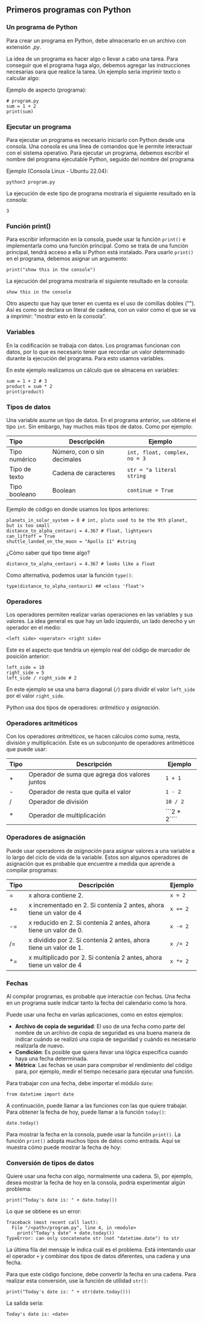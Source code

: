 ## Primeros programas con Python

### Un programa de Python

Para crear un programa en Python, debe almacenarlo en un archivo con extensión _.py_.

La idea de un programa es hacer algo o llevar a cabo una tarea. Para conseguir que el programa haga algo, debemos agregar las instrucciones necesarias oara que realice la tarea. Un ejemplo sería imprimir texto o calcular algo:

Ejemplo de aspecto (programa):

```
# program.py
sum = 1 + 2
print(sum)
```

### Ejecutar un programa

Para ejecutar un programa es necesario iniciarlo con Python desde una consola. Una consola es una línea de comandos que le permite interactuar con el sistema operativo. Para ejecutar un programa, debemos escribir el nombre del programa ejecutable Python, seguido del nombre del programa 

Ejemplo (Consola Linux - Ubuntu 22.04):

```
python3 program.py
```

La ejecución de este tipo de programa mostraría el siguiente resultado en la consola:

```
3
```

### Función print()

Para escribir información en la consola, puede usar la función ```print()``` e implementarla como una función principal. Como se trata de una función principal, tendrá acceso a ella si Python está instalado. Para usarlo ```print()``` en el programa, debemos asignar un argumento:

```
print("show this in the console")
```

La ejecución del programa mostraría el siguiente resultado en la consola:

```
show this in the console
```

Otro aspecto que hay que tener en cuenta es el uso de comillas dobles (""). Así es como se declara un literal de cadena, con un valor como el que se va a imprimir: "mostrar esto en la consola".

### Variables

En la codificación se trabaja con datos. Los programas funcionan con datos, por lo que es necesario tener que recordar un valor determinado durante la ejecución del programa. Para esto usamos variables.

En este ejemplo realizamos un cálculo que se almacena en variables:

```
sum = 1 + 2 # 3
product = sum * 2
print(product)
```

### Tipos de datos

Una variable asume un tipo de datos. En el programa anterior, ```sum``` obtiene el tipo ```int```. Sin embargo, hay muchos más tipos de datos. Como por ejemplo:

|Tipo		|Descripción				|Ejemplo					|
|:-----		|-----					|-----						|
|Tipo numérico	|Número, con o sin decimales		|```int, float, complex, no = 3```		|
|Tipo de texto	|Cadena de caracteres			|```str = "a literal string```			|
|Tipo booleano	|Boolean				|```continue = True```				|

Ejemplo de código en donde usamos los tipos anteriores:

```
planets_in_solar_system = 8 # int, pluto used to be the 9th planet, but is too small
distance_to_alpha_centauri = 4.367 # float, lightyears
can_liftoff = True
shuttle_landed_on_the_moon = "Apollo 11" #string
```

¿Cómo saber qué tipo tiene algo?

```
distance_to_alpha_centauri = 4.367 # looks like a float
```

Como alternativa, podemos usar la función ```type()```:

```
type(distance_to_alpha_centauri) ## <class 'float'>
```

### Operadores

Los operadores permiten realizar varias operaciones en las variables y sus valores. La idea general es que hay un lado izquierdo, un lado derecho y un operador en el medio:

```
<left side> <operator> <right side>
```

Este es el aspecto que tendría un ejemplo real del código de marcador de posición anterior:

```
left_side = 10
right_side = 5
left_side / right_side # 2
```

En este ejemplo se usa una barra diagonal (```/```) para dividir el valor ```left_side``` por el valor ```right_side```.

Python usa dos tipos de operadores: _aritmético_ y _asignación_.

### Operadores aritméticos

Con los operadores _aritméticos_, se hacen cálculos como suma, resta, división y multiplicación. Este es un subconjunto de operadores aritméticos que puede usar:

|Tipo	|Descripción						|Ejemplo			|
|:-----	|-----							|-----				|
|+	|Operador de suma que agrega dos valores juntos		|```1 + 1```			|
|-	|Operador de resta que quita el valor 			|```1 - 2```			|
|/	|Operador de división					|```10 / 2```			|
|*	|Operador de multiplicación				|```2 * 2````			|

### Operadores de asignación

Puede usar operadores de _asignación_ para asignar valores a una variable a lo largo del ciclo de vida de la variable. Estos son algunos operadores de asignación que es probable que encuentre a medida que aprende a compilar programas:

|Tipo	|Descripción								|Ejemplo			|
|:-----	|-----									|-----				|
|=	|x ahora contiene 2.							|```x = 2```			|
|+=	|x incrementado en 2. Si contenía 2 antes, ahora tiene un valor de 4 	|```x += 2```			|
|-=	|x reducido en 2. Si contenía 2 antes, ahora tiene un valor de 0.	|```x -= 2```			|
|/=	|x dividido por 2. Si contenía 2 antes, ahora tiene un valor de 1.	|```x /= 2```			|
|*=	|x multiplicado por 2. Si contenía 2 antes, ahora tiene un valor de 4	|```x *= 2```			|

### Fechas

Al compilar programas, es probable que interactúe con fechas. Una fecha en un programa suele indicar tanto la fecha del calendario como la hora.

Puede usar una fecha en varias aplicaciones, como en estos ejemplos:

* **Archivo de copia de seguridad**: El uso de una fecha como parte del nombre de un archivo de copia de seguridad es una buena manera de indicar cuándo se realizó una copia de seguridad y cuándo es necesario realizarla de nuevo.
* **Condición**: Es posible que quiera llevar una lógica específica cuando haya una fecha determinada.
* **Métrica**: Las fechas se usan para comprobar el rendimiento del código para, por ejemplo, medir el tiempo necesario para ejecutar una función.

Para trabajar con una fecha, debe importar el módulo ```date```:

```
from datetime import date
```

A continuación, puede llamar a las funciones con las que quiere trabajar. Para obtener la fecha de hoy, puede llamar a la función ```today()```:

```
date.today()
```

Para mostrar la fecha en la consola, puede usar la función ```print()```. La función ```print()``` adopta muchos tipos de datos como entrada. Aquí se muestra cómo puede mostrar la fecha de hoy:

### Conversión de tipos de datos

Quiere usar una fecha con algo, normalmente una cadena. Si, por ejemplo, desea mostrar la fecha de hoy en la consola, podría experimentar algún problema:

```
print("Today's date is: " + date.today())
```

Lo que se obtiene es un error:

```
Traceback (most recent call last):
  File "/<path>/program.py", line 4, in <module>
    print("Today's date" + date.today())
TypeError: can only concatenate str (not "datetime.date") to str
```

La última fila del mensaje le indica cuál es el problema. Está intentando usar el operador ```+``` y combinar dos tipos de datos diferentes, una cadena y una fecha.

Para que este código funcione, debe convertir la fecha en una cadena. Para realizar esta conversión, use la función de utilidad ```str()```:

```
print("Today's date is: " + str(date.today()))
```

La salida sería:

```
Today's date is: <date>
```

